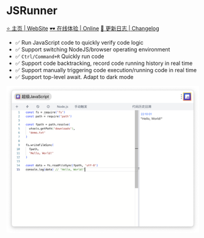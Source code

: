 # JSRunner

[⭐️ 主页 | WebSite](https://ziuchen.github.io/project/JSRunner/)
[🕶️ 在线体验 | Online](https://ziuchen.github.io/JSRunner/)
[🚚 更新日志 | Changelog](https://ziuchen.github.io/project/JSRunner/log/)


- ✅ Run JavaScript code to quickly verify code logic
- ✅ Support switching NodeJS/browser operating environment
- ✅ `Ctrl/Command+R` Quickly run code
- ✅ Support code backtracking, record code running history in real time
- ✅ Support manually triggering code execution/running code in real time
- ✅ Support top-level await. Adapt to dark mode

![](./docs/img1.png)